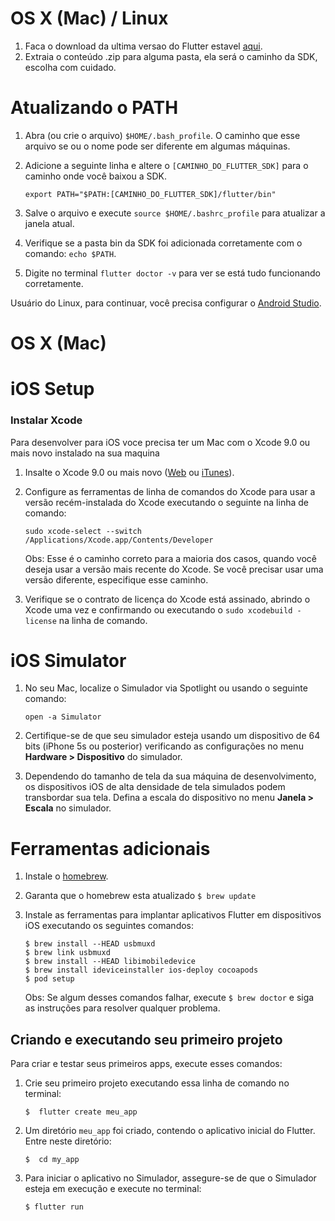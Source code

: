 # OS X (Mac) / Linux

1. Faca o download da ultima versao do Flutter estavel [aqui](https://storage.googleapis.com/flutter_infra/releases/stable/macos/flutter_macos_v1.2.1-stable.zip "aqui").
2. Extraia o conteúdo .zip para alguma pasta, ela será o caminho da SDK, escolha com cuidado.

# Atualizando o PATH
1. Abra (ou crie o arquivo) `$HOME/.bash_profile`. O caminho que esse arquivo se ou o nome pode ser diferente em algumas máquinas.
2. Adicione a seguinte linha e altere o `[CAMINHO_DO_FLUTTER_SDK]` para o caminho onde você baixou a SDK.

	`export PATH="$PATH:[CAMINHO_DO_FLUTTER_SDK]/flutter/bin"`

3. Salve o arquivo e execute `source $HOME/.bashrc_profile` para atualizar a janela atual.
4. Verifique se a pasta bin da SDK foi adicionada corretamente com o comando: `echo $PATH`.
5. Digite no terminal `flutter doctor -v` para ver se está tudo funcionando corretamente.

Usuário do Linux, para continuar, você precisa configurar o [Android Studio](https://github.com/engapplabs/setup-macos-linux/blob/master/android-studio-setup.md).

# OS X (Mac)

# iOS Setup

### Instalar Xcode

Para desenvolver para iOS voce precisa ter um Mac com o Xcode 9.0 ou mais novo instalado na sua maquina

1. Insalte o Xcode 9.0 ou mais novo ([Web](https://developer.apple.com/xcode/ "Web") ou [iTunes](https://itunes.apple.com/us/app/xcode/id497799835 "iTunes")).
2. Configure as ferramentas de linha de comandos do Xcode para usar a versão recém-instalada do Xcode executando o seguinte na linha de comando:

	`sudo xcode-select --switch /Applications/Xcode.app/Contents/Developer`

	Obs: Esse é o caminho correto para a maioria dos casos, quando você deseja usar a versão mais recente do Xcode. Se você precisar usar uma versão diferente, especifique esse caminho.

3. Verifique se o contrato de licença do Xcode está assinado, abrindo o Xcode uma vez e confirmando ou executando o `sudo xcodebuild -license` na linha de comando.

# iOS Simulator

1. No seu Mac, localize o Simulador via Spotlight ou usando o seguinte comando:

 	`open -a Simulator`
 
2. Certifique-se de que seu simulador esteja usando um dispositivo de 64 bits (iPhone 5s ou posterior) verificando as configurações no menu **Hardware > Dispositivo** do simulador.

3. Dependendo do tamanho de tela da sua máquina de desenvolvimento, os dispositivos iOS de alta densidade de tela simulados podem transbordar sua tela. Defina a escala do dispositivo no menu **Janela > Escala** no simulador.

# Ferramentas adicionais

1. Instale o [homebrew](https://brew.sh/ "homebrew").
2. Garanta que o homebrew esta atualizado
	`$ brew update`

3. Instale as ferramentas para implantar aplicativos Flutter em dispositivos iOS executando os seguintes comandos:

	`$ brew install --HEAD usbmuxd`  
	`$ brew link usbmuxd`  
	`$ brew install --HEAD libimobiledevice`  
	`$ brew install ideviceinstaller ios-deploy cocoapods`  
	`$ pod setup`  

	Obs: Se algum desses comandos falhar, execute `$ brew doctor` e siga as instruções para resolver qualquer problema.

## Criando e executando seu primeiro projeto

Para criar e testar seus primeiros apps, execute esses comandos:

1. Crie seu primeiro projeto executando essa linha de comando no terminal: 

	`$  flutter create meu_app`

2. Um diretório `meu_app` foi criado, contendo o aplicativo inicial do Flutter. Entre neste diretório: 

	`$  cd my_app`

3. Para iniciar o aplicativo no Simulador, assegure-se de que o Simulador esteja em execução e execute no terminal:

	`$ flutter run`
